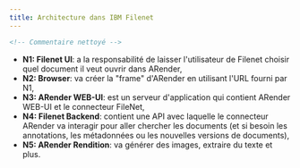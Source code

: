```yaml
---
title: Architecture dans IBM Filenet
---
```


```xml
<!-- Commentaire nettoyé -->
```

* **N1: Filenet UI**: a la responsabilité de laisser l'utilisateur de Filenet choisir quel document il veut ouvrir dans ARender,
* **N2: Browser**: va créer la "frame" d'ARender en utilisant l'URL fourni par N1,
* **N3: ARender WEB-UI**: est un serveur d'application qui contient ARender WEB-UI et le connecteur FileNet,
* **N4: Filenet Backend**: contient une API avec laquelle le connecteur ARender va interagir pour aller chercher les documents 
(et si besoin les annotations, les métadonnées ou les nouvelles versions de documents),
* **N5: ARender Rendition**: va générer des images, extraire du texte et plus.
